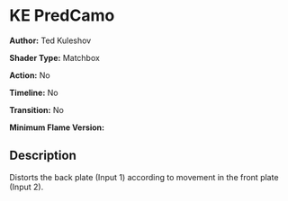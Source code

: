 # KE PredCamo

**Author:** Ted Kuleshov

**Shader Type:** Matchbox

**Action:** No

**Timeline:** No

**Transition:** No

**Minimum Flame Version:** 


## Description
Distorts the back plate (Input 1) according to movement in the front plate (Input 2).
